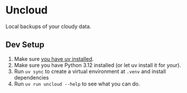 # Uncloud
Local backups of your cloudy data.


## Dev Setup

1. Make sure [you have uv installed](https://docs.astral.sh/uv/getting-started/installation/).
2. Make sure you have Python 3.12 installed (or let uv install it for your).
3. Run `uv sync` to create a virtual environment at `.venv` and install dependencies
4. Run `uv run uncloud --help` to see what you can do.